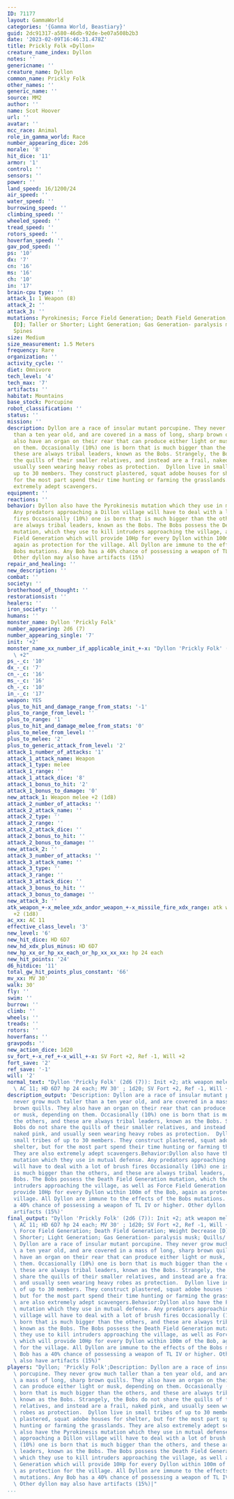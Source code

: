 ```yaml
---
ID: 71177
layout: GammaWorld
categories: '{Gamma World, Beastiary}'
guid: 2dc91317-a580-46db-92de-be07a508b2b3
date: '2023-02-09T16:46:31.478Z'
title: Prickly Folk «Dyllon»
creature_name_index: Dyllon
notes: ''
genericname: ''
creature_name: Dyllon
common_name: Prickly Folk
other_names: ''
generic_name: ''
source: MM2
author: ''
name: Scot Hoover
url: ''
avatar: ''
mcc_race: Animal
role_in_gamma_world: Race
number_appearing_dice: 2d6
morale: '8'
hit_dice: '11'
armor: '1'
control: ''
sensors: ''
power: ''
land_speed: 16/1200/24
air_speed: ''
water_speed: ''
burrowing_speed: ''
climbing_speed: ''
wheeled_speed: ''
tread_speed: ''
rotors_speed: ''
hoverfan_speed: ''
gav_pod_speed: ''
ps: '10'
dx: '7'
cn: '16'
ms: '16'
ch: '10'
in: '17'
brain-cpu type: ''
attack_1: 1 Weapon (8)
attack_2: ''
attack_3: ''
mutations: Pyrokinesis; Force Field Generation; Death Field Generation; Weight Decrease
  [D]; Taller or Shorter; Light Generation; Gas Generation- paralysis musk; Quills/
  Spines
size: Medium
size_measurement: 1.5 Meters
frequency: Rare
organization: ''
activity_cycle: ''
diet: Omnivore
tech_level: '4'
tech_max: '7'
artifacts: ''
habitat: Mountains
base_stock: Porcupine
robot_classification: ''
status: ''
mission: ''
description: Dyllon are a race of insular mutant porcupine. They never grow much taller
  than a ten year old, and are covered in a mass of long, sharp brown quills. They
  also have an organ on their rear that can produce either light or musk, depending
  on them. Occasionally (10%) one is born that is much bigger than the others, and
  these are always tribal leaders, known as the Bobs. Strangely, the Bobs do not share
  the quills of their smaller relatives, and instead are a frail, naked pink, and
  usually seen wearing heavy robes as protection.  Dyllon live in small tribes of
  up to 30 members. They construct plastered, squat adobe houses for shelter, but
  for the most part spend their time hunting or farming the grasslands. They are also
  extremely adept scavengers.
equipment: ''
reactions: ''
behavior: Dyllon also have the Pyrokinesis mutation which they use in mutual defense.
  Any predators approaching a Dillon village will have to deal with a lot of brush
  fires Occasionally (10%) one is born that is much bigger than the others, and these
  are always tribal leaders, known as the Bobs. The Bobs possess the Death Field Generation
  mutation, which they use to kill intruders approaching the village, as well as Force
  Field Generation which will provide 10Hp for every Dyllon within 100m of the Bob,
  again as protection for the village. All Dyllon are immune to the effects of the
  Bobs mutations. Any Bob has a 40% chance of possessing a weapon of TL IV or higher.
  Other dyllon may also have artifacts (15%)
repair_and_healing: ''
new_description: ''
combat: ''
society: ''
brotherhood_of_thought: ''
restorationsist: ''
healers: ''
iron_society: ''
humans: ''
monster_name: Dyllon 'Prickly Folk'
number_appearing: 2d6 (7)
number_appearing_single: '7'
init: '+2'
monster_name_xx_number_if_applicable_init_+-x: "Dyllon 'Prickly Folk' (2d6 (7)): Init\
  \ +2"
ps_-_c: '10'
dx_-_c: '7'
cn_-_c: '16'
ms_-_c: '16'
ch_-_c: '10'
in_-_c: '17'
weapon: YES
plus_to_hit_and_damage_range_from_stats: '-1'
plus_to_range_from_level: ''
plus_to_range: '1'
plus_to_hit_and_damage_melee_from_stats: '0'
plus_to_melee_from_level: ''
plus_to_melee: '2'
plus_to_generic_attack_from_level: '2'
attack_1_number_of_attacks: '1'
attack_1_attack_name: Weapon
attack_1_type: melee
attack_1_range: ''
attack_1_attack_dice: '8'
attack_1_bonus_to_hit: '2'
attack_1_bonus_to_damage: '0'
new_attack_1: Weapon melee +2 (1d8)
attack_2_number_of_attacks: ''
attack_2_attack_name: ''
attack_2_type: ''
attack_2_range: ''
attack_2_attack_dice: ''
attack_2_bonus_to_hit: ''
attack_2_bonus_to_damage: ''
new_attack_2: ''
attack_3_number_of_attacks: ''
attack_3_attack_name: ''
attack_3_type: ''
attack_3_range: ''
attack_3_attack_dice: ''
attack_3_bonus_to_hit: ''
attack_3_bonus_to_damage: ''
new_attack_3: ''
atk_weapon_+-x_melee_xdx_andor_weapon_+-x_missile_fire_xdx_range: atk weapon melee
  +2 (1d8)
ac_xx: AC 11
effective_class_level: '3'
new_level: '6'
new_hit_dice: HD 6D7
new_hd_xdx_plus_minus: HD 6D7
new_hp_xx_or_hp_xx_each_or_hp_xx_xx_xx: hp 24 each
new_hit_points: '24'
d6_hitdice: '11'
total_gw_hit_points_plus_constant: '66'
mv_xx: MV 30'
walk: 30'
fly: ''
swim: ''
burrow: ''
climb: ''
wheels: ''
treads: ''
rotors: ''
hoverfans: ''
gravpods: ''
new_action_dice: 1d20
sv_fort_+-x_ref_+-x_will_+-x: SV Fort +2, Ref -1, Will +2
fort_save: '2'
ref_save: '-1'
will: '2'
normal_text: "Dyllon 'Prickly Folk' (2d6 (7)): Init +2; atk weapon melee +2 (1d8);\
  \ AC 11; HD 6D7 hp 24 each; MV 30' ; 1d20; SV Fort +2, Ref -1, Will +2"
description_output: 'Description: Dyllon are a race of insular mutant porcupine. They
  never grow much taller than a ten year old, and are covered in a mass of long, sharp
  brown quills. They also have an organ on their rear that can produce either light
  or musk, depending on them. Occasionally (10%) one is born that is much bigger than
  the others, and these are always tribal leaders, known as the Bobs. Strangely, the
  Bobs do not share the quills of their smaller relatives, and instead are a frail,
  naked pink, and usually seen wearing heavy robes as protection.  Dyllon live in
  small tribes of up to 30 members. They construct plastered, squat adobe houses for
  shelter, but for the most part spend their time hunting or farming the grasslands.
  They are also extremely adept scavengers.Behavior:Dyllon also have the Pyrokinesis
  mutation which they use in mutual defense. Any predators approaching a Dillon village
  will have to deal with a lot of brush fires Occasionally (10%) one is born that
  is much bigger than the others, and these are always tribal leaders, known as the
  Bobs. The Bobs possess the Death Field Generation mutation, which they use to kill
  intruders approaching the village, as well as Force Field Generation which will
  provide 10Hp for every Dyllon within 100m of the Bob, again as protection for the
  village. All Dyllon are immune to the effects of the Bobs mutations. Any Bob has
  a 40% chance of possessing a weapon of TL IV or higher. Other dyllon may also have
  artifacts (15%)'
final_output: "Dyllon 'Prickly Folk' (2d6 (7)): Init +2; atk weapon melee +2 (1d8);\
  \ AC 11; HD 6D7 hp 24 each; MV 30' ; 1d20; SV Fort +2, Ref -1, Will +2Pyrokinesis;\
  \ Force Field Generation; Death Field Generation; Weight Decrease [D]; Taller or\
  \ Shorter; Light Generation; Gas Generation- paralysis musk; Quills/ SpinesDescription:\
  \ Dyllon are a race of insular mutant porcupine. They never grow much taller than\
  \ a ten year old, and are covered in a mass of long, sharp brown quills. They also\
  \ have an organ on their rear that can produce either light or musk, depending on\
  \ them. Occasionally (10%) one is born that is much bigger than the others, and\
  \ these are always tribal leaders, known as the Bobs. Strangely, the Bobs do not\
  \ share the quills of their smaller relatives, and instead are a frail, naked pink,\
  \ and usually seen wearing heavy robes as protection.  Dyllon live in small tribes\
  \ of up to 30 members. They construct plastered, squat adobe houses for shelter,\
  \ but for the most part spend their time hunting or farming the grasslands. They\
  \ are also extremely adept scavengers.Behavior:Dyllon also have the Pyrokinesis\
  \ mutation which they use in mutual defense. Any predators approaching a Dillon\
  \ village will have to deal with a lot of brush fires Occasionally (10%) one is\
  \ born that is much bigger than the others, and these are always tribal leaders,\
  \ known as the Bobs. The Bobs possess the Death Field Generation mutation, which\
  \ they use to kill intruders approaching the village, as well as Force Field Generation\
  \ which will provide 10Hp for every Dyllon within 100m of the Bob, again as protection\
  \ for the village. All Dyllon are immune to the effects of the Bobs mutations. Any\
  \ Bob has a 40% chance of possessing a weapon of TL IV or higher. Other dyllon may\
  \ also have artifacts (15%)"
players: "Dyllon; 'Prickly Folk';Description: Dyllon are a race of insular mutant\
  \ porcupine. They never grow much taller than a ten year old, and are covered in\
  \ a mass of long, sharp brown quills. They also have an organ on their rear that\
  \ can produce either light or musk, depending on them. Occasionally (10%) one is\
  \ born that is much bigger than the others, and these are always tribal leaders,\
  \ known as the Bobs. Strangely, the Bobs do not share the quills of their smaller\
  \ relatives, and instead are a frail, naked pink, and usually seen wearing heavy\
  \ robes as protection.  Dyllon live in small tribes of up to 30 members. They construct\
  \ plastered, squat adobe houses for shelter, but for the most part spend their time\
  \ hunting or farming the grasslands. They are also extremely adept scavengers.Behavior:Dyllon\
  \ also have the Pyrokinesis mutation which they use in mutual defense. Any predators\
  \ approaching a Dillon village will have to deal with a lot of brush fires Occasionally\
  \ (10%) one is born that is much bigger than the others, and these are always tribal\
  \ leaders, known as the Bobs. The Bobs possess the Death Field Generation mutation,\
  \ which they use to kill intruders approaching the village, as well as Force Field\
  \ Generation which will provide 10Hp for every Dyllon within 100m of the Bob, again\
  \ as protection for the village. All Dyllon are immune to the effects of the Bobs\
  \ mutations. Any Bob has a 40% chance of possessing a weapon of TL IV or higher.\
  \ Other dyllon may also have artifacts (15%)|"
...
```

